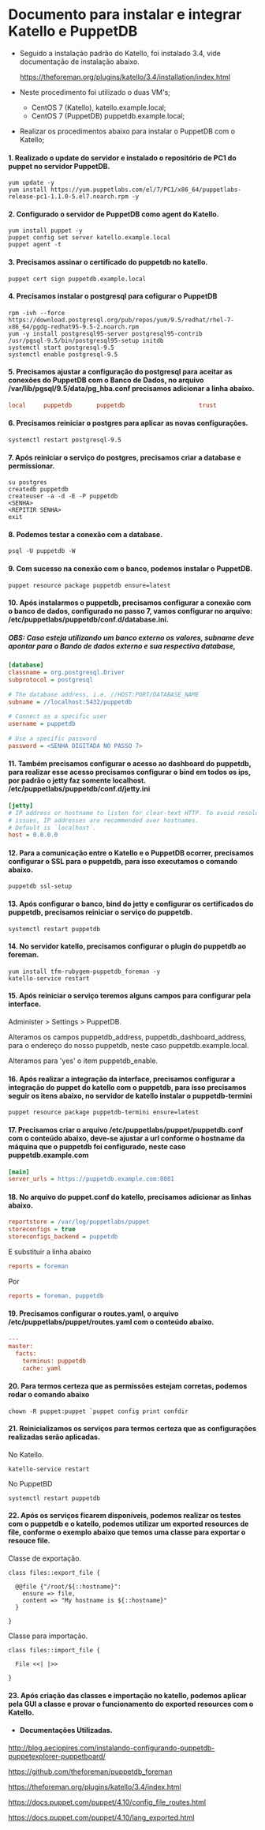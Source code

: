 # Documento para instalar e integrar Katello e PuppetDB

- Seguido a instalação padrão do Katello, foi instalado 3.4, vide documentação de instalação abaixo.

  https://theforeman.org/plugins/katello/3.4/installation/index.html

- Neste procedimento foi utilizado o duas VM's;
  - CentOS 7 (Katello), katello.example.local;
  - CentOS 7 (PuppetDB) puppetdb.example.local;
- Realizar os procedimentos abaixo para instalar o PuppetDB com o Katello;

#### 1. Realizado o update do servidor e instalado o repositório de PC1 do puppet no servidor PuppetDB.
```shell
yum update -y
yum install https://yum.puppetlabs.com/el/7/PC1/x86_64/puppetlabs-release-pc1-1.1.0-5.el7.noarch.rpm -y
```

#### 2. Configurado o servidor de PuppetDB como agent do Katello.
```shell
yum install puppet -y 
puppet config set server katello.example.local
puppet agent -t 
```

#### 3. Precisamos assinar o certificado do puppetdb no katello.
```shell
puppet cert sign puppetdb.example.local
```

#### 4. Precisamos instalar o postgresql para cofigurar o PuppetDB
```shell
rpm -ivh --force https://download.postgresql.org/pub/repos/yum/9.5/redhat/rhel-7-x86_64/pgdg-redhat95-9.5-2.noarch.rpm
yum -y install postgresql95-server postgresql95-contrib
/usr/pgsql-9.5/bin/postgresql95-setup initdb
systemctl start postgresql-9.5
systemctl enable postgresql-9.5
```
#### 5. Precisamos ajustar a configuração do postgresql para aceitar as conexões do PuppetDB com o Banco de Dados, no arquivo  /var/lib/pgsql/9.5/data/pg_hba.conf precisamos adicionar a linha abaixo.
```ini
local     puppetdb       puppetdb                     trust
```
#### 6. Precisamos reiniciar o postgres para aplicar as novas configurações.
```shell
systemctl restart postgresql-9.5
```
#### 7. Após reiniciar o serviço do postgres, precisamos criar a database e permissionar.
```shell
su postgres
createdb puppetdb
createuser -a -d -E -P puppetdb
<SENHA>
<REPITIR SENHA>
exit
```
#### 8. Podemos testar a conexão com a database.
```shell
psql -U puppetdb -W
```
#### 9. Com sucesso na conexão com o banco, podemos instalar o PuppetDB.
```shell
puppet resource package puppetdb ensure=latest
```

#### 10. Após instalarmos o puppetdb, precisamos configurar a conexão com o banco de dados, configurado no passo 7, vamos configurar no arquivo: /etc/puppetlabs/puppetdb/conf.d/database.ini.
##### OBS: Caso esteja utilizando um banco externo os valores, subname deve apontar para o Bando de dados externo e sua respectiva database,
```ini
[database]
classname = org.postgresql.Driver
subprotocol = postgresql
 
# The database address, i.e. //HOST:PORT/DATABASE_NAME
subname = //localhost:5432/puppetdb
 
# Connect as a specific user
username = puppetdb
 
# Use a specific password
password = <SENHA DIGITADA NO PASSO 7>
```

#### 11. Também precisamos configurar o acesso ao dashboard do puppetdb, para realizar esse acesso precisamos configurar o bind em todos os ips, por padrão o jetty faz somente localhost. /etc/puppetlabs/puppetdb/conf.d/jetty.ini
```ini
[jetty]
# IP address or hostname to listen for clear-text HTTP. To avoid resolution
# issues, IP addresses are recommended over hostnames.
# Default is `localhost`.
host = 0.0.0.0
```

#### 12. Para a comunicação entre o Katello e o PuppetDB ocorrer, precisamos configurar o SSL para o puppetdb, para isso executamos o comando abaixo.
```shell
puppetdb ssl-setup
```

#### 13. Após configurar o banco, bind do jetty e configurar os certificados do puppetdb, precisamos reiniciar o serviço do puppetdb.
```shell
systemctl restart puppetdb
```

#### 14. No servidor katello, precisamos configurar o plugin do puppetdb ao foreman.
```shell
yum install tfm-rubygem-puppetdb_foreman -y
katello-service restart
```

#### 15. Após reiniciar o serviço teremos alguns campos para configurar pela interface.
Administer > Settings > PuppetDB.

Alteramos os campos puppetdb_address, puppetdb_dashboard_address, para o endereço do nosso puppetdb, neste caso puppetdb.example.local.

Alteramos para 'yes' o item puppetdb_enable.

#### 16. Após realizar a integração da interface, precisamos configurar a integração do puppet do katello com o puppetdb, para isso precisamos seguir os itens abaixo, no servidor de katello instalar o puppetdb-termini
```shell
puppet resource package puppetdb-termini ensure=latest
```

#### 17. Precisamos criar o arquivo /etc/puppetlabs/puppet/puppetdb.conf com o conteúdo abaixo, deve-se ajustar a url conforme o hostname da máquina que o puppetdb foi configurado, neste caso puppetdb.example.com
```ini
[main]
server_urls = https://puppetdb.example.com:8081
```

#### 18. No arquivo do puppet.conf do katello, precisamos adicionar as linhas abaixo.
```ini
reportstore = /var/log/puppetlabs/puppet
storeconfigs = true
storeconfigs_backend = puppetdb
```
E substituir a linha abaixo
```ini
reports = foreman
```
Por
```ini
reports = foreman, puppetdb
```

#### 19. Precisamos configurar o routes.yaml, o arquivo /etc/puppetlabs/puppet/routes.yaml com o conteúdo abaixo.
```ini
---
master:
  facts:
    terminus: puppetdb
    cache: yaml
```

#### 20. Para termos certeza que as permissões estejam corretas, podemos rodar o comando abaixo
```shell
chown -R puppet:puppet `puppet config print confdir
```

#### 21. Reinicializamos os serviços para termos certeza que as configurações realizadas serão aplicadas.
No Katello.
```shell
katello-service restart
```
No PuppetBD
```shell
systemctl restart puppetdb
```

#### 22. Após os serviços ficarem disponíveis, podemos realizar os testes com o puppetdb e o katello, podemos utilizar um exported resources de file, conforme o exemplo abaixo que temos uma classe para exportar o resouce file.
Classe de exportação.
```puppet
class files::export_file {
 
  @@file {"/root/${::hostname}":
    ensure => file,
    content => "My hostname is ${::hostname}"
  }
 
}
```
Classe para importação.
```puppet
class files::import_file {
 
  File <<| |>>
 
}
```

#### 23. Após criação das classes e importação no katello, podemos aplicar pela GUI a classe e provar o funcionamento do exported resources com o Katello.

- #### Documentações Utilizadas.
http://blog.aeciopires.com/instalando-configurando-puppetdb-puppetexplorer-puppetboard/

https://github.com/theforeman/puppetdb_foreman

https://theforeman.org/plugins/katello/3.4/index.html

https://docs.puppet.com/puppet/4.10/config_file_routes.html

https://docs.puppet.com/puppet/4.10/lang_exported.html
